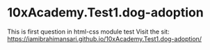 # 10xAcademy.Test1.dog-adoption
This is first question in html-css module test
Visit the sit: https://iamibrahimansari.github.io/10xAcademy.Test1.dog-adoption/ 
